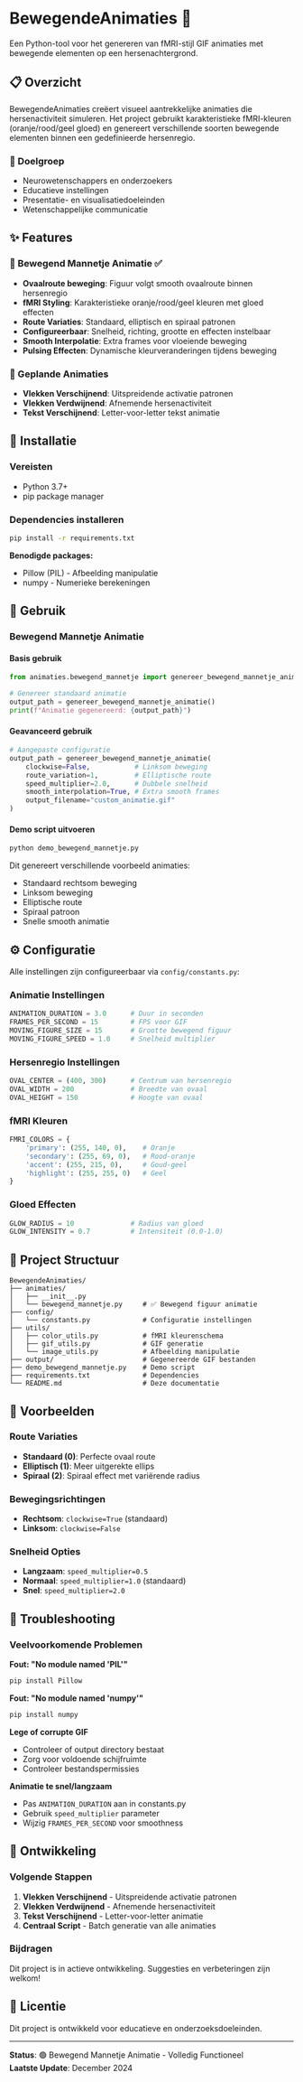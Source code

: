 # BewegendeAnimaties 🧠

Een Python-tool voor het genereren van fMRI-stijl GIF animaties met bewegende elementen op een hersenachtergrond.

## 📋 Overzicht

BewegendeAnimaties creëert visueel aantrekkelijke animaties die hersenactiviteit simuleren. Het project gebruikt karakteristieke fMRI-kleuren (oranje/rood/geel gloed) en genereert verschillende soorten bewegende elementen binnen een gedefinieerde hersenregio.

### 🎯 Doelgroep
- Neurowetenschappers en onderzoekers
- Educatieve instellingen 
- Presentatie- en visualisatiedoeleinden
- Wetenschappelijke communicatie

## ✨ Features

### 🏃 Bewegend Mannetje Animatie ✅
- **Ovaalroute beweging**: Figuur volgt smooth ovaalroute binnen hersenregio
- **fMRI Styling**: Karakteristieke oranje/rood/geel kleuren met gloed effecten
- **Route Variaties**: Standaard, elliptisch en spiraal patronen
- **Configureerbaar**: Snelheid, richting, grootte en effecten instelbaar
- **Smooth Interpolatie**: Extra frames voor vloeiende beweging
- **Pulsing Effecten**: Dynamische kleurveranderingen tijdens beweging

### 🔮 Geplande Animaties
- **Vlekken Verschijnend**: Uitspreidende activatie patronen
- **Vlekken Verdwijnend**: Afnemende hersenactiviteit
- **Tekst Verschijnend**: Letter-voor-letter tekst animatie

## 🚀 Installatie

### Vereisten
- Python 3.7+
- pip package manager

### Dependencies installeren
```bash
pip install -r requirements.txt
```

**Benodigde packages:**
- Pillow (PIL) - Afbeelding manipulatie
- numpy - Numerieke berekeningen

## 📖 Gebruik

### Bewegend Mannetje Animatie

#### Basis gebruik
```python
from animaties.bewegend_mannetje import genereer_bewegend_mannetje_animatie

# Genereer standaard animatie
output_path = genereer_bewegend_mannetje_animatie()
print(f"Animatie gegenereerd: {output_path}")
```

#### Geavanceerd gebruik
```python
# Aangepaste configuratie
output_path = genereer_bewegend_mannetje_animatie(
    clockwise=False,           # Linksom beweging
    route_variation=1,         # Elliptische route
    speed_multiplier=2.0,      # Dubbele snelheid
    smooth_interpolation=True, # Extra smooth frames
    output_filename="custom_animatie.gif"
)
```

#### Demo script uitvoeren
```bash
python demo_bewegend_mannetje.py
```

Dit genereert verschillende voorbeeld animaties:
- Standaard rechtsom beweging
- Linksom beweging  
- Elliptische route
- Spiraal patroon
- Snelle smooth animatie

## ⚙️ Configuratie

Alle instellingen zijn configureerbaar via `config/constants.py`:

### Animatie Instellingen
```python
ANIMATION_DURATION = 3.0      # Duur in seconden
FRAMES_PER_SECOND = 15        # FPS voor GIF
MOVING_FIGURE_SIZE = 15       # Grootte bewegend figuur
MOVING_FIGURE_SPEED = 1.0     # Snelheid multiplier
```

### Hersenregio Instellingen
```python
OVAL_CENTER = (400, 300)      # Centrum van hersenregio
OVAL_WIDTH = 200              # Breedte van ovaal
OVAL_HEIGHT = 150             # Hoogte van ovaal
```

### fMRI Kleuren
```python
FMRI_COLORS = {
    'primary': (255, 140, 0),    # Oranje
    'secondary': (255, 69, 0),   # Rood-oranje  
    'accent': (255, 215, 0),     # Goud-geel
    'highlight': (255, 255, 0)   # Geel
}
```

### Gloed Effecten
```python
GLOW_RADIUS = 10              # Radius van gloed
GLOW_INTENSITY = 0.7          # Intensiteit (0.0-1.0)
```

## 📁 Project Structuur

```
BewegendeAnimaties/
├── animaties/
│   ├── __init__.py
│   └── bewegend_mannetje.py     # ✅ Bewegend figuur animatie
├── config/
│   └── constants.py             # Configuratie instellingen
├── utils/
│   ├── color_utils.py           # fMRI kleurenschema
│   ├── gif_utils.py             # GIF generatie
│   └── image_utils.py           # Afbeelding manipulatie
├── output/                      # Gegenereerde GIF bestanden
├── demo_bewegend_mannetje.py    # Demo script
├── requirements.txt             # Dependencies
└── README.md                    # Deze documentatie
```

## 🎨 Voorbeelden

### Route Variaties
- **Standaard (0)**: Perfecte ovaal route
- **Elliptisch (1)**: Meer uitgerekte ellips
- **Spiraal (2)**: Spiraal effect met variërende radius

### Bewegingsrichtingen
- **Rechtsom**: `clockwise=True` (standaard)
- **Linksom**: `clockwise=False`

### Snelheid Opties
- **Langzaam**: `speed_multiplier=0.5`
- **Normaal**: `speed_multiplier=1.0` (standaard)
- **Snel**: `speed_multiplier=2.0`

## 🔧 Troubleshooting

### Veelvoorkomende Problemen

**Fout: "No module named 'PIL'"**
```bash
pip install Pillow
```

**Fout: "No module named 'numpy'"**
```bash
pip install numpy
```

**Lege of corrupte GIF**
- Controleer of output directory bestaat
- Zorg voor voldoende schijfruimte
- Controleer bestandspermissies

**Animatie te snel/langzaam**
- Pas `ANIMATION_DURATION` aan in constants.py
- Gebruik `speed_multiplier` parameter
- Wijzig `FRAMES_PER_SECOND` voor smoothness

## 🚧 Ontwikkeling

### Volgende Stappen
1. **Vlekken Verschijnend** - Uitspreidende activatie patronen
2. **Vlekken Verdwijnend** - Afnemende hersenactiviteit  
3. **Tekst Verschijnend** - Letter-voor-letter animatie
4. **Centraal Script** - Batch generatie van alle animaties

### Bijdragen
Dit project is in actieve ontwikkeling. Suggesties en verbeteringen zijn welkom!

## 📄 Licentie

Dit project is ontwikkeld voor educatieve en onderzoeksdoeleinden.

---

**Status**: 🟢 Bewegend Mannetje Animatie - Volledig Functioneel  
**Laatste Update**: December 2024